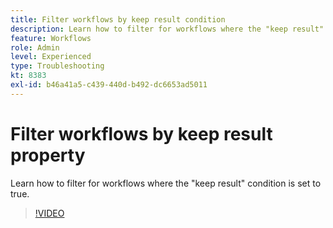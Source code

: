 ```yaml
---
title: Filter workflows by keep result condition
description: Learn how to filter for workflows where the "keep result" condition is set to true.
feature: Workflows
role: Admin
level: Experienced
type: Troubleshooting
kt: 8383
exl-id: b46a41a5-c439-440d-b492-dc6653ad5011
---
```

# Filter workflows by keep result property

Learn how to filter for workflows where the "keep result" condition is set to true.

>[!VIDEO](https://video.tv.adobe.com/v/335888?quality=12)
